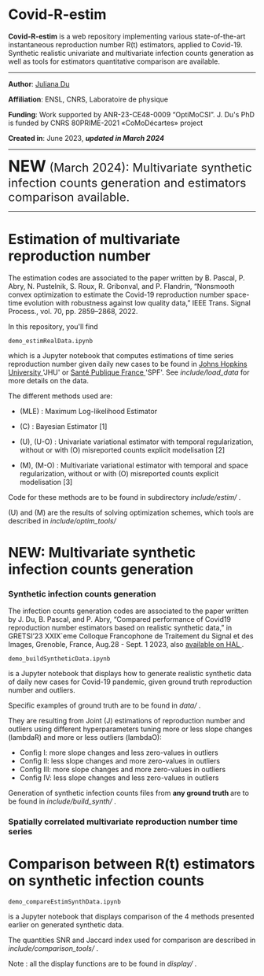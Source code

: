 # Covid-R-estim

**Covid-R-estim** is a web repository implementing various state-of-the-art instantaneous reproduction number R(t) 
estimators, applied to Covid-19. Synthetic realistic univariate and multivariate infection counts generation as well as
tools for estimators quantitative comparison are available.
- ---

**Author**: [Juliana Du](<https://juliana-du.github.io/>)

**Affiliation**: ENSL, CNRS, Laboratoire de physique

**Funding**: Work supported by ANR-23-CE48-0009 “OptiMoCSI”. J. Du's PhD is funded by CNRS 80PRIME-2021 «CoMoDécartes» 
project

**Created in**: June 2023, <b><i> updated in March 2024 </b> </i>

- ---
<font size="+3"> <b> NEW</b></font><font size="+2"> (March 2024): Multivariate synthetic infection counts generation and estimators comparison available. </font>

- ---
# Estimation of multivariate reproduction number 

The estimation codes are associated to the paper written by B. Pascal, P. Abry, N. Pustelnik, S. Roux, R. Gribonval, 
and P. Flandrin, “Nonsmooth convex optimization to estimate the Covid-19 reproduction number space-time evolution with 
robustness against low quality data,” IEEE Trans. Signal Process., vol. 70, pp. 2859–2868, 2022.
    
In this repository, you'll find 

    demo_estimRealData.ipynb


which is a Jupyter notebook that computes estimations of time series reproduction number
given daily new cases to be found in <a href="https://coronavirus.jhu.edu/map.html">Johns Hopkins University </a> 'JHU' 
or <a href="https://www.data.gouv.fr/fr/datasets/donnees-de-laboratoires-pour-le-depistage-a-compter-du-18-05-2022-si-dep/">
Santé Publique France </a>
'SPF'. See <i> include/load_data </i> for more details on the data.

The different methods used are: 

* (MLE) : Maximum Log-likelihood Estimator

* (C) : Bayesian Estimator [1]

* (U), (U-O) : Univariate variational estimator with temporal regularization, without or with (O) misreported counts explicit modelisation [2]

* (M), (M-O) : Multivariate variational estimator with temporal and space regularization, without or with (O) misreported counts explicit modelisation [3]

[//]: # (* &#40;PLG&#41; : Penalized Loglikelihood &#40;time and space regularized&#41;)

[//]: # ()
[//]: # (* &#40;U-O&#41; : Joint)

Code for these methods are to be found in subdirectory <i> include/estim/ </i>.

(U) and (M) are the results of solving optimization schemes, which tools are described in <i> include/optim_tools/ </i>  


# NEW: Multivariate synthetic infection counts generation

### Synthetic infection counts generation
The infection counts generation codes are associated to the paper written by J. Du, B. Pascal, and P. Abry, 
“Compared performance of Covid19 reproduction number estimators based on realistic synthetic data,” 
in GRETSI’23 XXIX`eme Colloque Francophone de Traitement du Signal et des Images, Grenoble, France, 
Aug.28 - Sept. 1 2023, also <a href="https://hal.science/hal-04032614v2/document"> available on HAL </a>.


    demo_buildSyntheticData.ipynb

is a Jupyter notebook that displays how to generate realistic synthetic data of daily new cases for Covid-19 pandemic,
given ground truth reproduction number and outliers.

Specific examples of ground truth are to be found in <i> data/ </i>. 

They are resulting from Joint (J) estimations of reproduction number and outliers using different hyperparameters 
tuning more or less slope changes (lambdaR) and more or less outliers (lambdaO):

* Config I:     more slope changes and less zero-values in outliers 
* Config II:    less slope changes and more zero-values in outliers
* Config III:   more slope changes and more zero-values in outliers
* Config IV:    less slope changes and less zero-values in outliers

Generation of synthetic infection counts files from <b> any ground truth </b> are to be found in <i> include/build_synth/ </i>.

### Spatially correlated multivariate reproduction number time series


# Comparison between R(t) estimators on synthetic infection counts

    demo_compareEstimSynthData.ipynb

is a Jupyter notebook that displays comparison of the 4 methods presented earlier on generated synthetic data.

The quantities SNR and Jaccard index used for comparison are described in <i> include/comparison_tools/ </i>.

Note : all the display functions are to be found in <i> display/ </i>.
